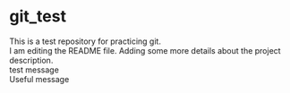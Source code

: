 # git_test
This is a test repository for practicing git.  
I am editing the README file. Adding some more details about the project description.  
test message  
Useful message  
